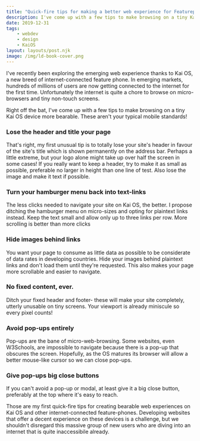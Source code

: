 ```yaml
---
title: "Quick-fire tips for making a better web experience for Featurephone users "
description: I've come up with a few tips to make browsing on a tiny Kai OS device more bearable. These aren't your typical mobile standards!
date: 2019-12-31
tags:
    - webdev
    - design
    - KaiOS
layout: layouts/post.njk
image: /img/ld-book-cover.png
---
```

I've recently been exploring the emerging web experience thanks to Kai OS, a new breed of internet-connected feature phone. In emerging markets, hundreds of millions of users are now getting connected to the internet for the first time. Unfortunately the internet is quite a chore to browse on micro-browsers and tiny non-touch screens.

Right off the bat, I've come up with a few tips to make browsing on a tiny Kai OS device more bearable. These aren't your typical mobile standards!

### Lose the header and title your page
That's right, my first unusual tip is to totally lose your site's header in favour of the site's title which is shown permanently on the address bar. Perhaps a little extreme, but your logo alone might take up over half the screen in some cases! If you really want to keep a header, try to make it as small as possible, preferable no larger in height than one line of test. Also lose the image and make it text if possible.

### Turn your hamburger menu back into text-links
The less clicks needed to navigate your site on Kai OS, the better. I propose ditching the hamburger menu on micro-sizes and opting for plaintext links instead. Keep the text small and allow only up to three links per row. More scrolling is better than more clicks

### Hide images behind links
You want your page to consume as little data as possible to be considerate of data rates in developing countries. Hide your images behind plaintext links and don't load them until they're requested. This also makes your page more scrollable and easier to navigate.

### No fixed content, ever.
Ditch your fixed header and footer- these will make your site completely, utterly unusable on tiny screens.  Your viewport is already miniscule so every pixel counts!

### Avoid pop-ups entirely
Pop-ups are the bane of micro-web-browsing. Some websites, even W3Schools, are impossible to navigate because there is a pop-up that obscures the screen. Hopefully, as the OS matures its browser will allow a better mouse-like cursor so we can close pop-ups.

### Give pop-ups big close buttons
If you can't avoid a pop-up or modal, at least give it a big close button, preferably at the top where it's easy to reach.

Those are my first  quick-fire tips for creating bearable web experiences on Kai OS and other internet-connected feature-phones. Developing websites that offer a decent experience on these devices is a challenge, but we shouldn't disregard this massive group of new users who are diving into an internet that is quite inaccessibile already.
